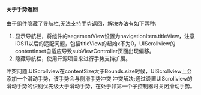 #### 关于手势返回 #
由于组件隐藏了导航栏,无法支持手势返回，解决办法有如下两种:
1. 显示导航栏，将组件的segementView设置为navigationItem.titleView，注意iOS11以后的适配问题，包括titleView的起始x不为0，UIScrollview的contentInset自适应导致subViewController页面出现偏移。
2. 隐藏导航栏，使用开源项目来进行手势支持扩展。

冲突问题:UIScrollview在contentSize大于Bounds.size时候，UIScrollview上会添加一个滑动手势，该手势会与侧滑手势冲突
冲突解决:通过设置UIScrollview的滑动手势的识别优先级大于滑动手势，在处于非第一个子控制器时关闭滑动手势。
